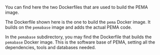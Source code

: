 You can find here the two Dockerfiles that are used to build the PEMA image. 

The Dockerfile shown here is the one to build the ```pema``` Docker image. 
It builds on the ```pemabase``` image and adds the actual PEMA code.


In the ```pemabase``` subdirectory, you may find the Dockerfile that builds the ```pemabase``` Docker image.
This is the software base of PEMA, setting all the dependencies, tools and databases needed. 

